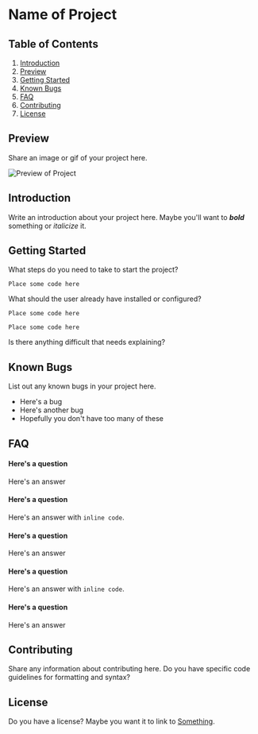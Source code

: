 # Name of Project

## Table of Contents
1. [Introduction](https://github.com/tayloracox/readme-template#introduction)
2. [Preview](https://github.com/tayloracox/readme-template#preview)
3. [Getting Started](https://github.com/tayloracox/readme-template#getting-started)
4. [Known Bugs](https://github.com/tayloracox/readme-template#known-bugs)
5. [FAQ](https://github.com/tayloracox/readme-template#faq)
6. [Contributing](https://github.com/tayloracox/readme-template#contributing)
7. [License](https://github.com/tayloracox/readme-template#license)

## Preview
Share an image or gif of your project here.

![Preview of Project](https://github.com/tayloracox/readme-template/blob/master/preview.jpg "Preview of Project")

## Introduction
Write an introduction about your project here. Maybe you'll want to ***bold*** something or _italicize_ it.

## Getting Started
What steps do you need to take to start the project?
```
Place some code here
```

What should the user already have installed or configured?
```
Place some code here
```
```
Place some code here
```

Is there anything difficult that needs explaining?

## Known Bugs
List out any known bugs in your project here.
- Here's a bug
- Here's another bug
- Hopefully you don't have too many of these

## FAQ
#### Here's a question
Here's an answer

#### Here's a question
Here's an answer with `inline code`.

#### Here's a question
Here's an answer

#### Here's a question
Here's an answer with `inline code`.

#### Here's a question
Here's an answer

## Contributing
Share any information about contributing here. Do you have specific code guidelines for formatting and syntax?

## License
Do you have a license? Maybe you want it to link to [Something](https://github.com/).
